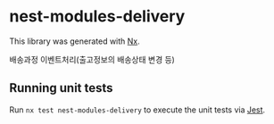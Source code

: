 # nest-modules-delivery

This library was generated with [Nx](https://nx.dev).

배송과정 이벤트처리(출고정보의 배송상태 변경 등)

## Running unit tests

Run `nx test nest-modules-delivery` to execute the unit tests via [Jest](https://jestjs.io).
